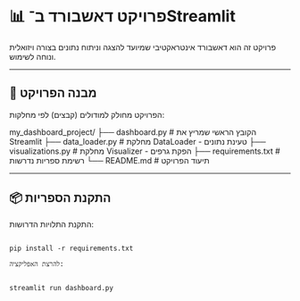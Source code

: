 # 📊 פרויקט דאשבורד ב־Streamlit

פרויקט זה הוא דאשבורד אינטראקטיבי שמיועד להצגה וניתוח נתונים בצורה ויזואלית ונוחה לשימוש.

---

## 🧱 מבנה הפרויקט

הפרויקט מחולק למודולים (קבצים) לפי מחלקות:

my_dashboard_project/
├── dashboard.py # הקובץ הראשי שמריץ את Streamlit
├── data_loader.py # מחלקת DataLoader - טעינת נתונים
├── visualizations.py # מחלקת Visualizer - הפקת גרפים
├── requirements.txt # רשימת ספריות נדרשות
└── README.md # תיעוד הפרויקט


---

## 📦 התקנת הספריות

התקנת התלויות הדרושות:

```Terminal

pip install -r requirements.txt

להרצת האפליקציה:


streamlit run dashboard.py
